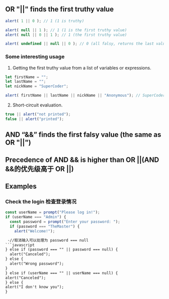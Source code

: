 ## OR "||" finds the first truthy value

```javascript
alert( 1 || 0 ); // 1 (1 is truthy)

alert( null || 1 ); // 1 (1 is the first truthy value)
alert( null || 0 || 1 ); // 1 (the first truthy value)

alert( undefined || null || 0 ); // 0 (all falsy, returns the last value)
```

### Some interesting usage
1. Getting the first truthy value from a list of variables or expressions.

```javascript
let firstName = "";
let lastName = "";
let nickName = "SuperCoder";

alert( firstName || lastName || nickName || "Anonymous"); // SuperCoder
```

2. Short-circuit evaluation.

```javascript
true || alert("not printed");
false || alert("printed");
```

## AND “&&” finds the first falsy value (the same as OR "||")

## Precedence of AND && is higher than OR ||(AND &&的优先级高于 OR ||)

## Examples
### Check the login 检查登录情况
```javascript
const userName = prompt("Please log in!");
if (userName === "Admin") {
  const password = prompt("Enter your password: ");
  if (password === "TheMaster") {
    alert("Welcome!");
 ```
  ```diff
   -//取消输入可以处理为 password === null
  ```javascript
  } else if (password === "" || password === null) {
    alert("Canceled");
  } else {
    alert("Wrong password");
  }
} else if (userName === "" || userName === null) {
  alert("Canceled");
} else {
  alert("I don't know you");
}
```
